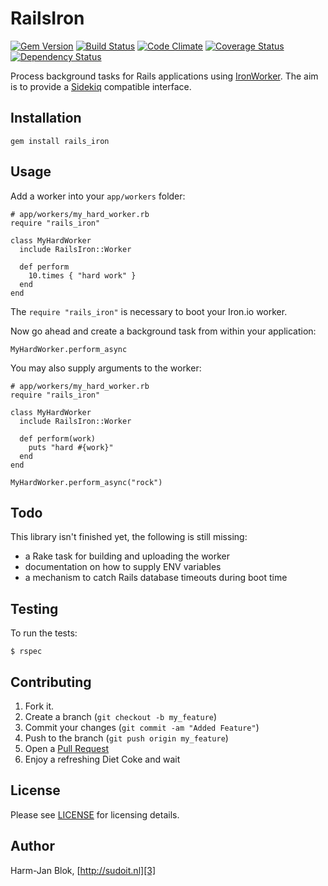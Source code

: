 RailsIron
=========

[![Gem Version](https://badge.fury.io/rb/rails_iron.png)](http://badge.fury.io/rb/rails_iron) [![Build Status](https://travis-ci.org/hjblok/rails_iron.png?branch=master)](https://travis-ci.org/hjblok/rails_iron) [![Code Climate](https://codeclimate.com/github/hjblok/rails_iron.png)](https://codeclimate.com/github/hjblok/rails_iron) [![Coverage Status](https://coveralls.io/repos/hjblok/rails_iron/badge.png)](https://coveralls.io/r/hjblok/rails_iron) [![Dependency Status](https://gemnasium.com/hjblok/rails_iron.png)](https://gemnasium.com/hjblok/rails_iron)

Process background tasks for Rails applications using [IronWorker][4].
The aim is to provide a [Sidekiq][5] compatible interface.


Installation
------------

    gem install rails_iron


Usage
-----

Add a worker into your `app/workers` folder:

    # app/workers/my_hard_worker.rb
    require "rails_iron"

    class MyHardWorker
      include RailsIron::Worker

      def perform
        10.times { "hard work" }
      end
    end

The `require "rails_iron"` is necessary to boot your Iron.io worker.

Now go ahead and create a background task from within your application:

    MyHardWorker.perform_async

You may also supply arguments to the worker:

    # app/workers/my_hard_worker.rb
    require "rails_iron"

    class MyHardWorker
      include RailsIron::Worker

      def perform(work)
        puts "hard #{work}"
      end
    end

    MyHardWorker.perform_async("rock")


Todo
----

This library isn't finished yet, the following is still missing:

- a Rake task for building and uploading the worker
- documentation on how to supply ENV variables
- a mechanism to catch Rails database timeouts during boot time


Testing
-------

To run the tests:

    $ rspec


Contributing
------------

1. Fork it.
2. Create a branch (`git checkout -b my_feature`)
3. Commit your changes (`git commit -am "Added Feature"`)
4. Push to the branch (`git push origin my_feature`)
5. Open a [Pull Request][1]
6. Enjoy a refreshing Diet Coke and wait


License
-------

Please see [LICENSE][2] for licensing details.


Author
------

Harm-Jan Blok, [http://sudoit.nl][3]

[1]: https://github.com/hjblok/rails_iron/pulls
[2]: https://github.com/hjblok/rails_iron/blob/master/LICENSE
[3]: http://sudoit.nl
[4]: http://www.iron.io/worker
[5]: https://github.com/mperham/sidekiq
